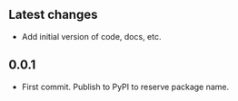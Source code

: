 ## Latest changes

* Add initial version of code, docs, etc.

## 0.0.1

* First commit. Publish to PyPI to reserve package name.
